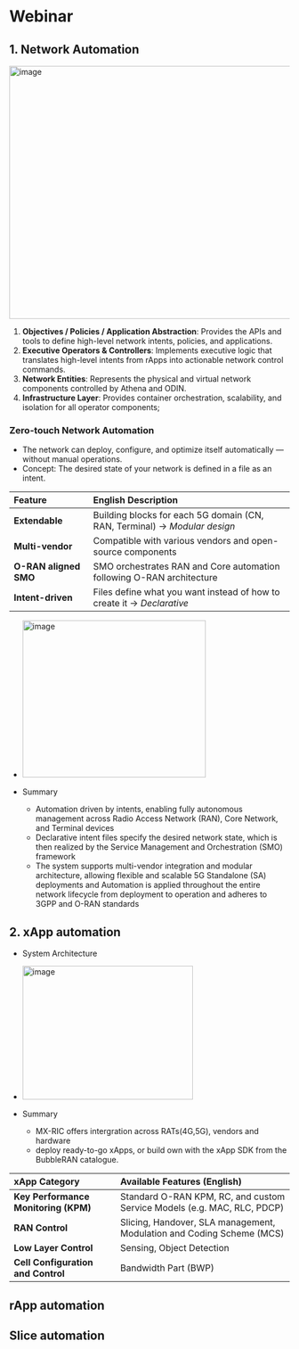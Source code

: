 # Webinar
## 1.  Network Automation
<img width="810" height="454" alt="image" src="https://github.com/user-attachments/assets/0bf6a877-2d3d-4d05-bfe5-84983a48f732" />

1. **Objectives / Policies / Application Abstraction**: Provides the APIs and tools to define high-level network intents, policies, and applications.
2. **Executive Operators & Controllers**: Implements executive logic that translates high-level intents from rApps into actionable network control commands.
3. **Network Entities**: Represents the physical and virtual network components controlled by Athena and ODIN.
4. **Infrastructure Layer**: Provides container orchestration, scalability, and isolation for all operator components;

### Zero-touch Network Automation
- The network can deploy, configure, and optimize itself automatically — without manual operations.
- Concept: The desired state of your network is defined in a file as an intent.

| Feature               | English Description                                                       |                                                    
| :-------------------- | :------------------------------------------------------------------------ | 
| **Extendable**        | Building blocks for each 5G domain (CN, RAN, Terminal) → *Modular design* | 
| **Multi-vendor**      | Compatible with various vendors and open-source components                |                                                 
| **O-RAN aligned SMO** | SMO orchestrates RAN and Core automation following O-RAN architecture     | 
| **Intent-driven**     | Files define what you want instead of how to create it → *Declarative*    | 

- <img width="329" height="282" alt="image" src="https://github.com/user-attachments/assets/122fffd4-5e65-457e-a8af-ae7ed875f409" />

- Summary
  - Automation driven by intents, enabling fully autonomous management across Radio Access Network (RAN), Core Network, and Terminal devices
  - Declarative intent files specify the desired network state, which is then realized by the Service Management and Orchestration (SMO) framework
  - The system supports multi-vendor integration and modular architecture, allowing flexible and scalable 5G Standalone (SA) deployments and Automation is applied throughout the entire network lifecycle from deployment to operation and adheres to 3GPP and O-RAN standards
 
## 2. xApp automation
- System Architecture
- <img width="306" height="240" alt="image" src="https://github.com/user-attachments/assets/701f1c0d-4f52-4665-ba0d-1b57ed61b7c6" />

- Summary
  - MX-RIC offers intergration across RATs(4G,5G), vendors and hardware
  - deploy ready-to-go xApps, or build own with the xApp SDK from the BubbleRAN catalogue.
 
| xApp Category                        | Available Features (English)                                            | 
| :----------------------------------- | :---------------------------------------------------------------------- | 
| **Key Performance Monitoring (KPM)** | Standard O-RAN KPM, RC, and custom Service Models (e.g. MAC, RLC, PDCP) | 
| **RAN Control**                      | Slicing, Handover, SLA management, Modulation and Coding Scheme (MCS)   | 
| **Low Layer Control**                | Sensing, Object Detection                                               | 
| **Cell Configuration and Control**   | Bandwidth Part (BWP)                                                    | 
## rApp automation
## Slice automation




